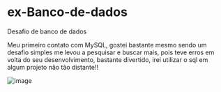 # ex-Banco-de-dados
Desafio de banco de dados

Meu primeiro contato com MySQL, gostei bastante mesmo sendo um desafio simples me levou a pesquisar e buscar mais, pois teve erros em volta do seu desenvolvimento, bastante divertido, irei utilizar o sql em algum projeto não tão distante!!

![image](https://github.com/Isaaclucaspfr/ex-Banco-de-dados/assets/147950531/3ac2de40-c8dc-4a07-887a-4fd7fbd61671)
